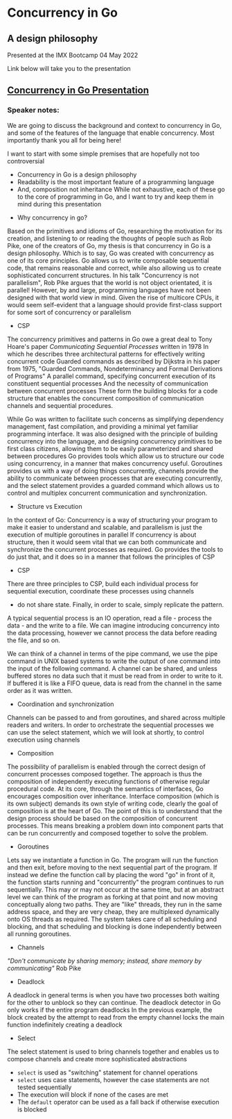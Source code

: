 # Concurrency in Go
## A design philosophy

Presented at the IMX Bootcamp
04 May 2022

Link below will take you to the presentation

## [Concurrency in Go Presentation](https://talks.godoc.org/github.com/alexi21/concurrency-in-go/presentation.slide)

### Speaker notes:

We are going to discuss the background and context to concurrency in Go, and some of the features of the language that enable concurrency.
Most importantly thank you all for being here!

I want to start with some simple premises that are hopefully not too controversial
- Concurrency in Go is a design philosophy
- Readability is the most important feature of a programming language
- And, composition not inheritance
While not exhaustive, each of these go to the core of programming in Go, and I want to try and keep them in mind during this presentation

* Why concurrency in go?

Based on the primitives and idioms of Go, researching the motivation for its creation, and listening to or reading the thoughts of people such as Rob Pike,
one of the creators of Go, my thesis is that concurrency in Go is a design philosophy. Which is to say, Go was created with concurrency as one of its core principles.
Go allows us to write composable sequential code, that remains reasonable and correct, while also allowing us to create sophisticated concurrent structures.
In his talk "Concurrency is not parallelism", Rob Pike argues that the world is not object orientated, it is parallel!
However, by and large, programming languages have not been designed with that world view in mind.
Given the rise of multicore CPUs, it would seem self-evident that a language should provide first-class support for some sort of concurrency or parallelism

* CSP

The concurrency primitives and patterns in Go owe a great deal to Tony Hoare's paper _Communicating Sequential Processes_ written in 1978
In which he describes three architectural patterns for effectively writing concurrent code
Guarded commands as described by Dijkstra in his paper from 1975, "Guarded Commands, Nondeterminancy and Formal Derivations of Programs"
A parallel command, specifying concurrent execution of its constituent sequential processes
And the necessity of communication between concurrent processes
These form the building blocks for a code structure that enables the concurrent composition of communication channels and sequential procedures.

While Go was written to facilitate such concerns as simplifying dependency management, fast compilation, and providing a minimal yet familiar programming interface.
It was also designed with the principle of building concurrency into the language, and designing concurrency primitives to be first class citizens,
allowing them to be easily parameterized and shared between procedures
Go provides tools which allow us to structure our code using concurrency, in a manner that makes concurrency useful.
Goroutines provides us with a way of doing things concurrently,
channels provide the ability to communicate between processes that are executing concurrently,
and the select statement provides a guarded command which allows us to control and multiplex concurrent communication and synchronization.

* Structure vs Execution

In the context of Go:
Concurrency is a way of structuring your program to make it easier to understand and scalable, and parallelism is just the execution of multiple goroutines in parallel
If concurrency is about structure, then it would seem vital that we can both communicate and synchronize the concurrent processes as required.
Go provides the tools to do just that, and it does so in a manner that follows the principles of CSP

* CSP

There are three principles to CSP, build each individual process for sequential execution, coordinate these processes using channels
- do not share state. Finally, in order to scale, simply replicate the pattern.

A typical sequential process is an IO operation, read a file - process the data - and the write to a file.
We can imagine introducing concurrency into the data processing, however we cannot process the data before reading the file, and so on.

We can think of a channel in terms of the pipe command, we use the pipe command in UNIX based systems to write the output of one command
into the input of the following command. A channel can be shared, and unless buffered stores no data such that it must be read from in order to
write to it. If buffered it is like a FIFO queue, data is read from the channel in the same order as it was written.

* Coordination and synchronization

Channels can be passed to and from goroutines, and shared across multiple readers and writers.
In order to orchestrate the sequential processes we can use the select statement, which we will look at shortly, to control execution using channels

* Composition

The possibility of parallelism is enabled through the correct design of concurrent processes composed together.
The approach is thus the composition of independently executing functions of otherwise regular procedural code.
At its core, through the semantics of interfaces, Go encourages composition over inheritance.
Interface composition (which is its own subject) demands its own style of writing code, clearly the goal of composition is at the heart of Go.
The point of this is to understand that the design process should be based on the composition of concurrent processes.
This means breaking a problem down into component parts that can be run concurrently and composed together to solve the problem.

* Goroutines

Lets say we instantiate a function in Go. The program will run the function and then exit, before moving to the next sequential part of the program.
If instead we define the function call by placing the word "go" in front of it, the function starts running and "concurrently" the program continues to run sequentially.
This may or may not occur at the same time, but at an abstract level we can think of the program as forking at that point and now moving conceptually along two paths.
They are "like" threads, they run in the same address space, and they are very cheap, they are multiplexed dynamically onto OS threads as required.
The system takes care of all scheduling and blocking, and that scheduling and blocking is done independently between all running goroutines.

* Channels

_"Don't communicate by sharing memory; instead, share memory by communicating"_ Rob Pike

* Deadlock

A deadlock in general terms is when you have two processes both waiting for the other to unblock so they can continue.
The deadlock detector in Go only works if the entire program deadlocks
In the previous example, the block created by the attempt to read from the empty channel locks the main function indefinitely creating a deadlock

* Select

The select statement is used to bring channels together and enables us to compose channels and create more sophisticated abstractions

- `select` is used as "switching" statement for channel operations
- `select` uses case statements, however the case statements are not tested sequentially
- The execution will block if none of the cases are met
- The `default` operator can be used as a fall back if otherwise execution is blocked

